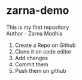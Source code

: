 # zarna-demo
This is my first repository
<br>
Author - Zarna Modhia
1. Create a Repo on Github
2. Clone it on code editor
3. Add changes
4. Commit them
5. Push them on github